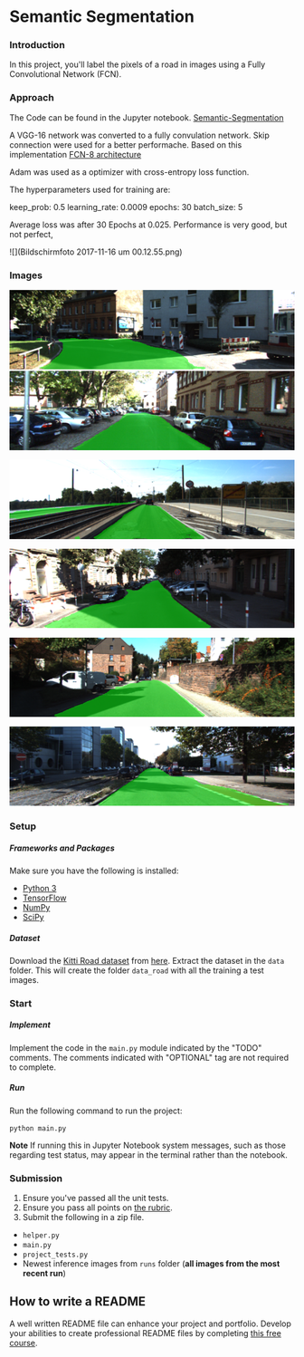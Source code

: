 # Semantic Segmentation
### Introduction
In this project, you'll label the pixels of a road in images using a Fully Convolutional Network (FCN).

### Approach
The Code can be found in the Jupyter notebook. [Semantic-Segmentation](Semantic-Segmentation.ipynb)

A VGG-16 network was converted to a fully convulation network.  Skip connection were used for a better performache. Based on this  implementation [ FCN-8 architecture](https://people.eecs.berkeley.edu/~jonlong/long_shelhamer_fcn.pdf)

Adam was used as a optimizer with cross-entropy loss function.

The hyperparameters used for training are:

keep_prob: 0.5
learning_rate: 0.0009
epochs: 30
batch_size: 5

Average loss was after 30 Epochs at 0.025. Performance is very good, but not perfect,

![](Bildschirmfoto 2017-11-16 um 00.12.55.png)

### Images 


![](runs/1510787455.012058/uu_000069.png)
![](runs/1510787455.012058/uu_000071.png)

![](runs/1510787455.012058/uu_000079.png)

![](runs/1510787455.012058/uu_000098.png)


![](runs/1510787455.012058/uu_000090.png)

![](runs/1510787455.012058/uu_000080.png)

### Setup
##### Frameworks and Packages
Make sure you have the following is installed:
 - [Python 3](https://www.python.org/)
 - [TensorFlow](https://www.tensorflow.org/)
 - [NumPy](http://www.numpy.org/)
 - [SciPy](https://www.scipy.org/)
##### Dataset
Download the [Kitti Road dataset](http://www.cvlibs.net/datasets/kitti/eval_road.php) from [here](http://www.cvlibs.net/download.php?file=data_road.zip).  Extract the dataset in the `data` folder.  This will create the folder `data_road` with all the training a test images.

### Start
##### Implement
Implement the code in the `main.py` module indicated by the "TODO" comments.
The comments indicated with "OPTIONAL" tag are not required to complete.
##### Run
Run the following command to run the project:
```
python main.py
```
**Note** If running this in Jupyter Notebook system messages, such as those regarding test status, may appear in the terminal rather than the notebook.

### Submission
1. Ensure you've passed all the unit tests.
2. Ensure you pass all points on [the rubric](https://review.udacity.com/#!/rubrics/989/view).
3. Submit the following in a zip file.
 - `helper.py`
 - `main.py`
 - `project_tests.py`
 - Newest inference images from `runs` folder  (**all images from the most recent run**)
 
 ## How to write a README
A well written README file can enhance your project and portfolio.  Develop your abilities to create professional README files by completing [this free course](https://www.udacity.com/course/writing-readmes--ud777).
